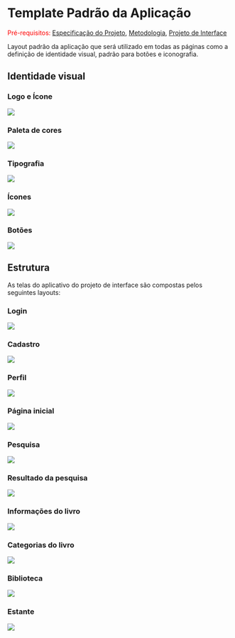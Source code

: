 # Template Padrão da Aplicação

<span style="color:red">Pré-requisitos: <a href="02-Especificação do Projeto.md"> Especificação do Projeto</a></span>, <a href="03-Metodologia.md"> Metodologia</a>, <a href="04-Projeto de Interface.md"> Projeto de Interface</a>

Layout padrão da aplicação que será utilizado em todas as páginas como a definição de identidade visual, padrão para botões e iconografia.

## Identidade visual

### Logo e Ícone

<img src="./img/Logo - Icone.jpg">

### Paleta de cores

<img src="./img/Paleta de cores.jpg">

### Tipografia

<img src="./img/Tipografia.jpg">

### Ícones

<img src="./img/Ícones.jpg">

### Botões

<img src="./img/Botões.jpg">

## Estrutura

As telas do aplicativo do projeto de interface são compostas pelos seguintes layouts:

### Login

<img max-width= "200px" src="./img/Prototipo-Login.png">

### Cadastro

<img max-width= "200px" src="./img/Prototipo-Cadastro.png">

### Perfil

<img max-width= "200px" src="./img/Prototipo-Perfil.png">

### Página inicial

<img max-width= "200px" src="./img/Prototipo-Página inicial.png">

### Pesquisa

<img max-width= "200px" src="./img/Prototipo-Pesquisa.png">

### Resultado da pesquisa

<img max-width= "200px" src="./img/Prototipo-Resultado da pesquisa.png">

### Informações do livro

<img max-width= "200px" src="./img/Prototipo-Info do livro.png">

### Categorias do livro

<img max-width= "200px" src="./img/Prototipo-Categorias do livro.png">

### Biblioteca

<img max-width= "200px" src="./img/Prototipo-Biblioteca.png">

### Estante

<img max-width= "200px" src="./img/Prototipo-Estante.png">
